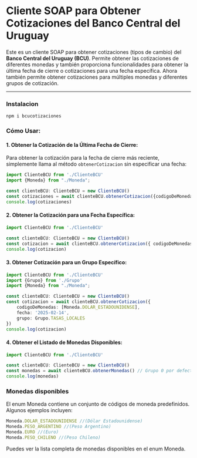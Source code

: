# Cliente SOAP para Obtener Cotizaciones del Banco Central del Uruguay

Este es un cliente SOAP para obtener cotizaciones (tipos de cambio) del **Banco Central del Uruguay (BCU)**. Permite obtener las cotizaciones de diferentes monedas y también proporciona funcionalidades para obtener la última fecha de cierre o cotizaciones para una fecha específica. Ahora también permite obtener cotizaciones para múltiples monedas y diferentes grupos de cotización.

---
### Instalacion

`npm i bcucotizaciones`

### Cómo Usar:

#### 1. Obtener la Cotización de la Última Fecha de Cierre:

Para obtener la cotización para la fecha de cierre más reciente, simplemente llama al método `obtenerCotizacion` sin especificar una fecha:

```typescript
import ClienteBCU from './ClienteBCU'
import {Moneda} from "./Moneda";

const clienteBCU: ClienteBCU = new ClienteBCU()
const cotizaciones = await clienteBCU.obtenerCotizacion({codigoDeMonedas: [Moneda.DOLAR_ESTADOUNIDENSE,Moneda.EURO]})
console.log(cotizaciones)
```

#### 2. Obtener la Cotización para una Fecha Específica:

```typescript
import ClienteBCU from './ClienteBCU'

const clienteBCU: ClienteBCU = new ClienteBCU()
const cotizacion = await clienteBCU.obtenerCotizacion({ codigoDeMonedas: [Moneda.DOLAR_ESTADOUNIDENSE], fecha: '2025-02-14' })
console.log(cotizacion)
```

#### 3. Obtener Cotización para un Grupo Específico:

```typescript
import ClienteBCU from './ClienteBCU'
import {Grupo} from './Grupo'
import {Moneda} from "./Moneda";

const clienteBCU: ClienteBCU = new ClienteBCU()
const cotizacion = await clienteBCU.obtenerCotizacion({
    codigoDeMonedas: [Moneda.DOLAR_ESTADOUNIDENSE],
    fecha: '2025-02-14',
    grupo: Grupo.TASAS_LOCALES
})
console.log(cotizacion)
```

#### 4. Obtener el Listado de Monedas Disponibles:

```typescript
import ClienteBCU from './ClienteBCU'

const clienteBCU: ClienteBCU = new ClienteBCU()
const monedas = await clienteBCU.obtenerMonedas() // Grupo 0 por defecto
console.log(monedas)
```

### Monedas disponibles

El enum Moneda contiene un conjunto de códigos de moneda predefinidos. Algunos ejemplos incluyen:

```typescript
Moneda.DOLAR_ESTADOUNIDENSE //(Dólar Estadounidense)
Moneda.PESO_ARGENTINO //(Peso Argentino)
Moneda.EURO //(Euro)
Moneda.PESO_CHILENO //(Peso Chileno)
```

Puedes ver la lista completa de monedas disponibles en el enum Moneda.
